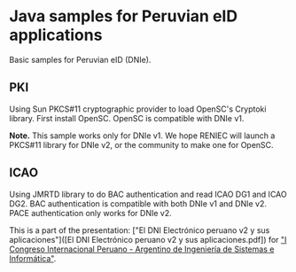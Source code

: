 # Java samples for Peruvian eID applications

Basic samples for Peruvian eID (DNIe).

## PKI

Using Sun PKCS#11 cryptographic provider to load OpenSC's Cryptoki library.
First install OpenSC. OpenSC is compatible with DNIe v1. 

**Note.** This sample works only for DNIe v1. We hope RENIEC will launch a PKCS#11 library for DNIe v2, or the community to make one for OpenSC.

## ICAO

Using JMRTD library to do BAC authentication and read ICAO DG1 and ICAO DG2. 
BAC authentication is compatible with both DNIe v1 and DNIe v2.
PACE authentication only works for DNIe v2.

This is a part of the presentation: ["El DNI Electrónico peruano v2 y sus aplicaciones"]([El DNI Electrónico peruano v2 y sus aplicaciones.pdf]) for ["I Congreso Internacional Peruano - Argentino de Ingeniería de Sistemas e Informática"](https://sistemas.edu.pe/copaisi/).
